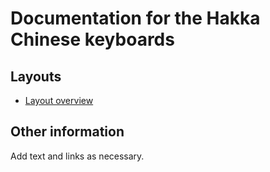 # Documentation for the Hakka Chinese keyboards


## Layouts

-   [Layout overview](layout.html)

## Other information

Add text and links as necessary.
